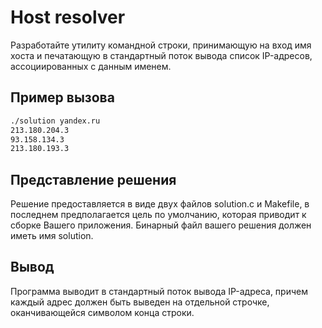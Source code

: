 # Host resolver

Разработайте утилиту командной строки, принимающую на вход имя хоста и печатающую в стандартный поток вывода список IP-адресов, ассоциированных с данным именем.

## Пример вызова

```bash
./solution yandex.ru
213.180.204.3
93.158.134.3
213.180.193.3
```



## Представление решения

Решение предоставляется в виде двух файлов solution.c и Makefile, в последнем предполагается цель по умолчанию, которая приводит к сборке Вашего приложения. Бинарный файл вашего решения должен иметь имя solution.

## Вывод

Программа выводит в стандартный поток вывода IP-адреса, причем каждый адрес должен быть выведен на отдельной строчке, оканчивающейся символом конца строки.